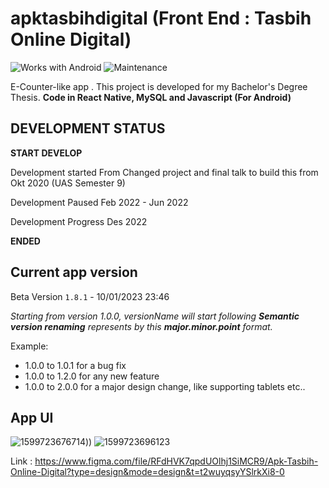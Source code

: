 # apktasbihdigital (Front End : Tasbih Online Digital)

![Works with Android](https://img.shields.io/badge/Works_with-Android-green?style=flat-square)
![Maintenance](https://img.shields.io/maintenance/no/2019)

E-Counter-like app . This project is developed for my Bachelor's Degree Thesis. **Code in React Native, MySQL and Javascript (For Android)**

## DEVELOPMENT STATUS
**START DEVELOP**

Development started From Changed project and final talk to build this from Okt 2020 (UAS Semester 9)

Development Paused Feb 2022 - Jun 2022

Development Progress Des 2022

**ENDED**
## Current app version

Beta Version `1.8.1` - 10/01/2023 23:46

_Starting from version 1.0.0, versionName will start following **Semantic version renaming** represents by this **major.minor.point** format._

Example:

- 1.0.0 to 1.0.1 for a bug fix
- 1.0.0 to 1.2.0 for any new feature
- 1.0.0 to 2.0.0 for a major design change, like supporting tablets etc..

## App UI

![1599723676714](https://media.discordapp.net/attachments/1013859611213824122/1224130977752809592/image.png?ex=661c5fd0&is=6609ead0&hm=f21dca50090d811e83d3bd4e60177b1e8a5d1278d94c9401ea6ee1e69f822022&=&format=webp&quality=lossless)))
![1599723696123](https://cdn.discordapp.com/attachments/1012232345295781898/1057290356351311932/6.jpeg)

Link : https://www.figma.com/file/RFdHVK7qpdUOlhj1SiMCR9/Apk-Tasbih-Online-Digital?type=design&mode=design&t=t2wuyqsyYSlrkXi8-0

